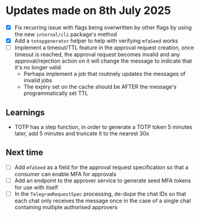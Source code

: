 # Updates made on 8th July 2025

- [x] Fix recurring issue with flags being overwritten by other flags by using the new `internal/cli` package's method
- [x] Add a `totopgenerator` helper to help with verifying `mfaSeed` works
- [ ] Implement a timeout/TTL feature in the approval request creation, once timeout is reached, the approval request becomes invalid and any approval/rejection action on it will change the message to indicate that it's no longer valid
  - Perhaps implement a job that routinely updates the messages of invalid jobs
  - The expiry set on the cache should be AFTER the message's programmatically set TTL

## Learnings

- TOTP has a step function, in order to generate a TOTP token 5 minutes later, add 5 minutes and truncate it to the nearest 30s

## Next time

- [ ] Add `mfaSeed` as a field for the approval request specification so that a consumer can enable MFA for approvals
- [ ] Add an endpoint to the approver service to generate seed MFA tokens for use with itself
- [ ] In the `TelegramRequestSpec` processing, de-dupe the chat IDs so that each chat only receives the message once in the case of a single chat containing multiple authorised approvers
